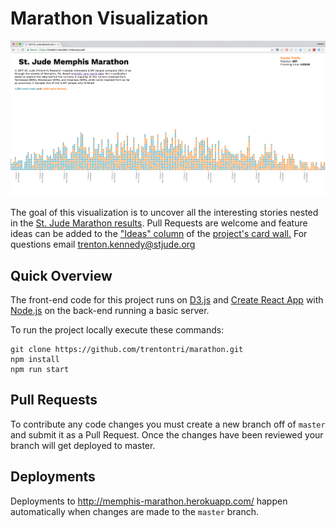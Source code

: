 Marathon Visualization
======================

![marathon viz screenshot](./screenshot.png)


The goal of this visualization is to uncover all the interesting stories nested in the [St. Jude Marathon results](http://www.besttimescct.com/results/marathon-results-by-place-2017.HTML). Pull Requests are welcome and feature ideas can be added to the ["Ideas" column](https://github.com/trentontri/marathon/projects/1#column-3385384)  of the [project's card wall.](https://github.com/trentontri/marathon/projects/1) For questions email trenton.kennedy@stjude.org

## Quick Overview
The front-end code for this project runs on [D3.js](https://d3js.org/) and [Create React App](https://github.com/facebookincubator/create-react-app) with [Node.js](https://nodejs.org/en/) on the back-end running a basic server.

To run the project locally execute these commands:
```
git clone https://github.com/trentontri/marathon.git
npm install
npm run start
```
## Pull Requests
To contribute any code changes you must create a new branch off of `master` and submit it as a Pull Request. Once the changes have been reviewed your branch will get deployed to master.

## Deployments
Deployments to http://memphis-marathon.herokuapp.com/ happen automatically when changes are made to the `master` branch.